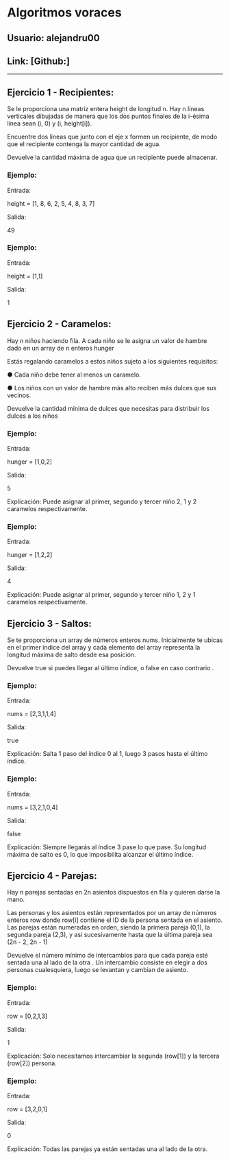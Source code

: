 # Algoritmos voraces
## Usuario: alejandru00
## Link: [Github:]
----------------------------------
## Ejercicio 1 - Recipientes:

Se le proporciona una matriz entera height de longitud n. Hay n líneas verticales dibujadas
de manera que los dos puntos finales de la i-ésima línea sean (i, 0) y (i, height[i]).

Encuentre dos líneas que junto con el eje x formen un recipiente, de modo que el recipiente
contenga la mayor cantidad de agua.

Devuelve la cantidad máxima de agua que un recipiente puede almacenar.

### Ejemplo:

Entrada:

height = [1, 8, 6, 2, 5, 4, 8, 3, 7]

Salida:

49

### Ejemplo:

Entrada:

height = [1,1]

Salida:

1

## Ejercicio 2 - Caramelos:

Hay n niños haciendo fila. A cada niño se le asigna un valor de hambre dado en un array de
n enteros hunger

Estás regalando caramelos a estos niños sujeto a los siguientes requisitos:

● Cada niño debe tener al menos un caramelo.

● Los niños con un valor de hambre más alto reciben más dulces que sus vecinos.

Devuelve la cantidad mínima de dulces que necesitas para distribuir los dulces a los niños

### Ejemplo:

Entrada:

hunger = [1,0,2]

Salida:

5

Explicación: Puede asignar al primer, segundo y tercer niño 2, 1 y 2 caramelos respectivamente.

### Ejemplo:

Entrada:

hunger = [1,2,2]

Salida:

4

Explicación: Puede asignar al primer, segundo y tercer niño 1, 2 y 1 caramelos respectivamente.



## Ejercicio 3 - Saltos:

Se te proporciona un array de números enteros nums. Inicialmente te ubicas en el primer
índice del array y cada elemento del array representa la longitud máxima de salto desde esa
posición.

Devuelve true si puedes llegar al último índice, o false en caso contrario .

### Ejemplo:

Entrada:

nums = [2,3,1,1,4]

Salida:

true

Explicación: Salta 1 paso del índice 0 al 1, luego 3 pasos hasta el último índice.


### Ejemplo:

Entrada:

nums = [3,2,1,0,4]

Salida:

false

Explicación: Siempre llegarás al índice 3 pase lo que pase. Su longitud máxima de salto es 0, lo que imposibilita alcanzar el último índice.


## Ejercicio 4 - Parejas:

Hay n parejas sentadas en 2n asientos dispuestos en fila y quieren darse la mano.

Las personas y los asientos están representados por un array de números enteros row
donde row[i] contiene el ID de la persona sentada en el asiento. Las parejas están
numeradas en orden, siendo la primera pareja (0,1), la segunda pareja (2,3), y así
sucesivamente hasta que la última pareja sea (2n - 2, 2n - 1)

Devuelve el número mínimo de intercambios para que cada pareja esté sentada una al lado
de la otra . Un intercambio consiste en elegir a dos personas cualesquiera, luego se
levantan y cambian de asiento.


### Ejemplo:

Entrada:

row = [0,2,1,3]

Salida:

1

Explicación: Solo necesitamos intercambiar la segunda (row[1]) y la tercera (row[2]) persona.

### Ejemplo:

Entrada:

row = [3,2,0,1]
 
Salida:

0

Explicación:  Todas las parejas ya están sentadas una al lado de la otra.





